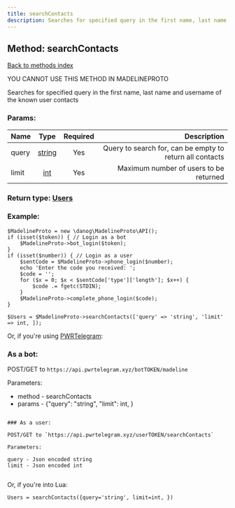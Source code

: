 ```yaml
---
title: searchContacts
description: Searches for specified query in the first name, last name and username of the known user contacts
---
```

## Method: searchContacts  
[Back to methods index](index.md)


YOU CANNOT USE THIS METHOD IN MADELINEPROTO


Searches for specified query in the first name, last name and username of the known user contacts

### Params:

| Name     |    Type       | Required | Description |
|----------|:-------------:|:--------:|------------:|
|query|[string](../types/string.md) | Yes|Query to search for, can be empty to return all contacts|
|limit|[int](../types/int.md) | Yes|Maximum number of users to be returned|


### Return type: [Users](../types/Users.md)

### Example:


```
$MadelineProto = new \danog\MadelineProto\API();
if (isset($token)) { // Login as a bot
    $MadelineProto->bot_login($token);
}
if (isset($number)) { // Login as a user
    $sentCode = $MadelineProto->phone_login($number);
    echo 'Enter the code you received: ';
    $code = '';
    for ($x = 0; $x < $sentCode['type']['length']; $x++) {
        $code .= fgetc(STDIN);
    }
    $MadelineProto->complete_phone_login($code);
}

$Users = $MadelineProto->searchContacts(['query' => 'string', 'limit' => int, ]);
```

Or, if you're using [PWRTelegram](https://pwrtelegram.xyz):

### As a bot:

POST/GET to `https://api.pwrtelegram.xyz/botTOKEN/madeline`

Parameters:

* method - searchContacts
* params - {"query": "string", "limit": int, }

```

### As a user:

POST/GET to `https://api.pwrtelegram.xyz/userTOKEN/searchContacts`

Parameters:

query - Json encoded string
limit - Json encoded int


```

Or, if you're into Lua:

```
Users = searchContacts({query='string', limit=int, })
```

